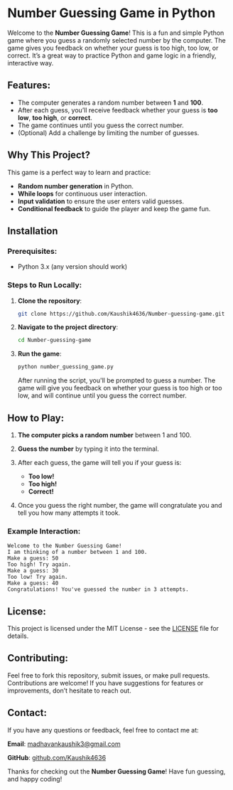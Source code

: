 # Number Guessing Game in Python

Welcome to the **Number Guessing Game**! This is a fun and simple Python game where you guess a randomly selected number by the computer. The game gives you feedback on whether your guess is too high, too low, or correct. It’s a great way to practice Python and game logic in a friendly, interactive way.

## Features:

* The computer generates a random number between **1** and **100**.
* After each guess, you’ll receive feedback whether your guess is **too low**, **too high**, or **correct**.
* The game continues until you guess the correct number.
* (Optional) Add a challenge by limiting the number of guesses.

## Why This Project?

This game is a perfect way to learn and practice:

* **Random number generation** in Python.
* **While loops** for continuous user interaction.
* **Input validation** to ensure the user enters valid guesses.
* **Conditional feedback** to guide the player and keep the game fun.

## Installation

### Prerequisites:

* Python 3.x (any version should work)

### Steps to Run Locally:

1. **Clone the repository**:

   ```bash
   git clone https://github.com/Kaushik4636/Number-guessing-game.git
   ```

2. **Navigate to the project directory**:

   ```bash
   cd Number-guessing-game
   ```

3. **Run the game**:

   ```bash
   python number_guessing_game.py
   ```

   After running the script, you'll be prompted to guess a number. The game will give you feedback on whether your guess is too high or too low, and will continue until you guess the correct number.

## How to Play:

1. **The computer picks a random number** between 1 and 100.
2. **Guess the number** by typing it into the terminal.
3. After each guess, the game will tell you if your guess is:

   * **Too low!**
   * **Too high!**
   * **Correct!**
4. Once you guess the right number, the game will congratulate you and tell you how many attempts it took.

### Example Interaction:

```
Welcome to the Number Guessing Game!
I am thinking of a number between 1 and 100.
Make a guess: 50
Too high! Try again.
Make a guess: 30
Too low! Try again.
Make a guess: 40
Congratulations! You've guessed the number in 3 attempts.
```

## License:

This project is licensed under the MIT License - see the [LICENSE](LICENSE) file for details.

## Contributing:

Feel free to fork this repository, submit issues, or make pull requests. Contributions are welcome! If you have suggestions for features or improvements, don’t hesitate to reach out.

## Contact:

If you have any questions or feedback, feel free to contact me at:

**Email**: [madhavankaushik3@gmail.com](mailto:madhavankaushik3@gmail.com)

**GitHub**: [github.com/Kaushik4636](https://github.com/Kaushik4636)

Thanks for checking out the **Number Guessing Game**! Have fun guessing, and happy coding!
